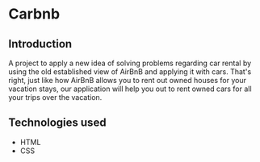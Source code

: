 # Carbnb
## Introduction
A project to apply a new idea of solving problems regarding car rental by using the old established view of AirBnB and applying it with cars. That's right, just like how AirBnB allows you to rent out owned houses for your vacation stays, our application will help you out to rent owned cars for all your trips over the vacation.
## Technologies used
- HTML
- CSS
